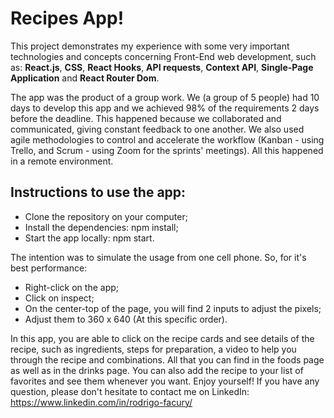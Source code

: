 # Recipes App!

This project demonstrates my experience with some very important technologies and concepts concerning Front-End web development, such as: **React.js**, **CSS**, **React Hooks**, **API requests**, **Context API**, **Single-Page Application** and **React Router Dom**.

The app was the product of a group work. We (a group of 5 people) had 10 days to develop this app and we achieved 98% of the requirements 2 days before the deadline. This happened because we collaborated and communicated, giving constant feedback to one another. We also used agile methodologies to control and accelerate the workflow (Kanban - using Trello, and Scrum - using Zoom for the sprints' meetings). All this happened in a remote environment.

## Instructions to use the app:

* Clone the repository on your computer;
* Install the dependencies: npm install;
* Start the app locally: npm start.

The intention was to simulate the usage from one cell phone. So, for it's best performance:

* Right-click on the app;
* Click on inspect;
* On the center-top of the page, you will find 2 inputs to adjust the pixels;
* Adjust them to 360 x 640 (At this specific order).

In this app, you are able to click on the recipe cards and see details of the recipe, such as ingredients, steps for preparation, a video to help you through the recipe and combinations. All that you can find in the foods page as well as in the drinks page. You can also add the recipe to your list of favorites and see them whenever you want. Enjoy yourself! If you have any question, please don't hesitate to contact me on LinkedIn: https://www.linkedin.com/in/rodrigo-facury/

